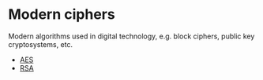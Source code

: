 # Modern ciphers

Modern algorithms used in digital technology, e.g. block ciphers, public key cryptosystems, etc.

* [AES](/aes)
* [RSA](/rsa)
